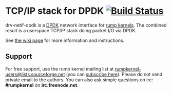 TCP/IP stack for DPDK [![Build Status](https://travis-ci.org/rumpkernel/drv-netif-dpdk.png?branch=master)](https://travis-ci.org/rumpkernel/drv-netif-dpdk)
=====================

drv-netif-dpdk is a [DPDK](http://dpdk.org) network interface for [rump
kernels](http://rumpkernel.org).  The combined result is a userspace
TCP/IP stack doing packet I/O via DPDK.

See [the wiki page](http://wiki.rumpkernel.org/Repo:-drv-netif-dpdk) for more
information and instructions.


Support
-------

For free support, use the rump kernel mailing
list at rumpkernel-users@lists.sourceforge.net
(you can [subscribe here](https://lists.sourceforge.net/lists/listinfo/rumpkernel-users)).  Please do not send private email to the authors.
You can also ask simple questions on irc: __#rumpkernel__
on __irc.freenode.net__.
